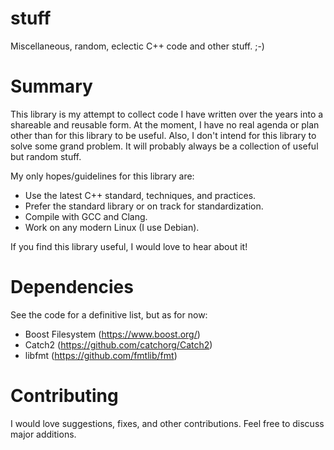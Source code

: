 # stuff

Miscellaneous, random, eclectic C++ code and other stuff. ;-)

# Summary

This library is my attempt to collect code I have written over the years into
a shareable and reusable form. At the moment, I have no real agenda or plan
other than for this library to be useful. Also, I don't intend for this library
to solve some grand problem. It will probably always be a collection of useful
but random stuff.

My only hopes/guidelines for this library are:
* Use the latest C++ standard, techniques, and practices.
* Prefer the standard library or on track for standardization.
* Compile with GCC and Clang.
* Work on any modern Linux (I use Debian).

If you find this library useful, I would love to hear about it!

# Dependencies

See the code for a definitive list, but as for now:
* Boost Filesystem (https://www.boost.org/)
* Catch2 (https://github.com/catchorg/Catch2)
* libfmt (https://github.com/fmtlib/fmt)

# Contributing

I would love suggestions, fixes, and other contributions. Feel free to discuss
major additions.
